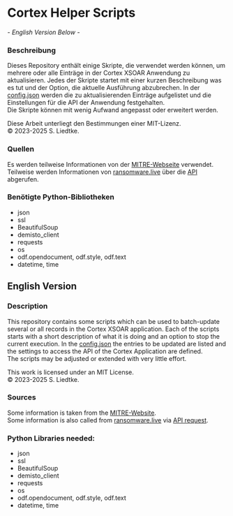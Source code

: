# Cortex Helper Scripts

*- English Version Below -*

### Beschreibung

Dieses Repository enthält einige Skripte, die verwendet werden können, um mehrere oder alle Einträge in der Cortex XSOAR Anwendung zu aktualisieren.
Jedes der Skripte startet mit einer kurzen Beschreibung was es tut und der Option, die aktuelle Ausführung abzubrechen.
In der [config.json](/config/config.json) werden die zu aktualisierenden Einträge aufgelistet und die Einstellungen für die API der Anwendung festgehalten.<br/>
Die Skripte können mit wenig Aufwand angepasst oder erweitert werden.

Diese Arbeit unterliegt den Bestimmungen einer MIT-Lizenz.<br/>
© 2023-2025 S. Liedtke.


### Quellen

Es werden teilweise Informationen von der [MITRE-Webseite](https://attack.mitre.org/) verwendet.<br/>
Teilweise werden Informationen von [ransomware.live](https://ransomware.live/#/) über die [API](https://api.ransomware.live/groups) abgerufen.


### Benötigte Python-Bibliotheken

 - json
 - ssl
 - BeautifulSoup
 - demisto_client
 - requests
 - os
 - odf.opendocument, odf.style, odf.text
 - datetime, time

## English Version

### Description

This repository contains some scripts which can be used to batch-update several or all records in the Cortex XSOAR application.
Each of the scripts starts with a short description of what it is doing and an option to stop the current execution.
In the [config.json](/config/config.json) the entries to be updated are listed and the settings to access the API of the Cortex Application are defined.<br/>
The scripts may be adjusted or extended with very little effort.

This work is licensed under an MIT License.<br/>
© 2023-2025 S. Liedtke.


### Sources

Some information is taken from the [MITRE-Website](https://attack.mitre.org/).<br/>
Some information is also called from [ransomware.live](https://ransomware.live/#/) via [API request](https://api.ransomware.live/groups).


### Python Libraries needed:

 - json
 - ssl
 - BeautifulSoup
 - demisto_client
 - requests
 - os
 - odf.opendocument, odf.style, odf.text
 - datetime, time
